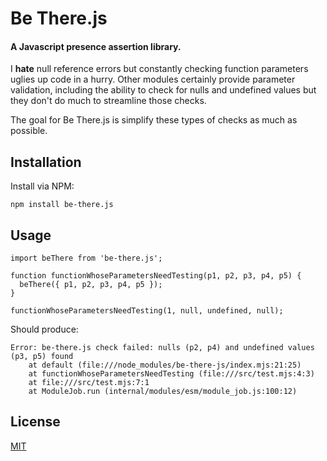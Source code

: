 # Be There.js
#### A Javascript presence assertion library.

I **hate** null reference errors but constantly checking function parameters
uglies up code in a hurry. Other modules certainly provide parameter validation,
including the ability to check for nulls and undefined values but they don't
do much to streamline those checks.

The goal for Be There.js is simplify these types of checks as much as possible.

## Installation
Install via NPM:
```
npm install be-there.js
```

## Usage

```
import beThere from 'be-there.js';

function functionWhoseParametersNeedTesting(p1, p2, p3, p4, p5) {
  beThere({ p1, p2, p3, p4, p5 });
}

functionWhoseParametersNeedTesting(1, null, undefined, null);
```

Should produce:

```
Error: be-there.js check failed: nulls (p2, p4) and undefined values (p3, p5) found
    at default (file:///node_modules/be-there-js/index.mjs:21:25)
    at functionWhoseParametersNeedTesting (file:///src/test.mjs:4:3)
    at file:///src/test.mjs:7:1
    at ModuleJob.run (internal/modules/esm/module_job.js:100:12)
```

## License
[MIT](./LICENSE)
